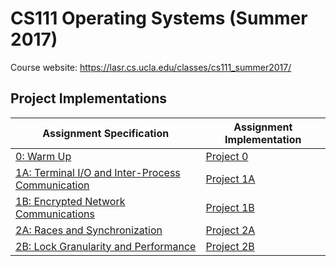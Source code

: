 # CS111 Operating Systems (Summer 2017)

Course website: https://lasr.cs.ucla.edu/classes/cs111_summer2017/

## Project Implementations

Assignment Specification|Assignment Implementation
-----------------|---------------------
[0: Warm Up](https://lasr.cs.ucla.edu/classes/cs111_summer2017/projects/p0/P0.html)|[Project 0](https://github.com/seanlangley/CS111/tree/master/lab0)
[1A: Terminal I/O and Inter-Process Communication](https://lasr.cs.ucla.edu/classes/cs111_summer2017/projects/p1/P1A.html)|[Project 1A](https://github.com/seanlangley/CS111/tree/master/lab1A)
[1B: Encrypted Network Communications](https://lasr.cs.ucla.edu/classes/cs111_summer2017/projects/p1/P1B.html)|[Project 1B](https://github.com/seanlangley/CS111/tree/master/lab1b)
[2A: Races and Synchronization](https://lasr.cs.ucla.edu/classes/cs111_summer2017/projects/p2/P2A.html)|[Project 2A](https://github.com/seanlangley/CS111/tree/master/lab2a)
[2B: Lock Granularity and Performance](http://htmlpreview.github.io/?https://raw.githubusercontent.com/seanlangley/CS111/master/P2B%20(1).html)|[Project 2B](https://github.com/seanlangley/CS111/tree/master/project2b)

